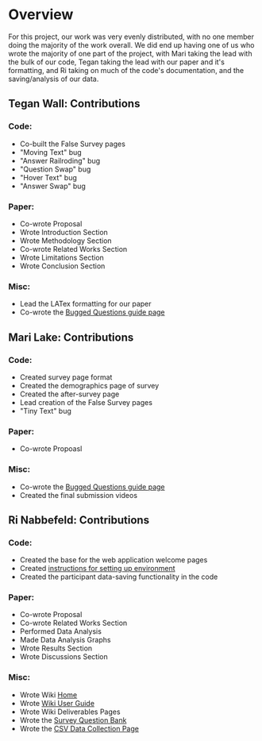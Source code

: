 # Overview
For this project, our work was very evenly distributed, with no one member doing the majority of the work overall. We did end up having one of us who wrote the majority of one part of the project, with Mari taking the lead with the bulk of our code, Tegan taking the lead with our paper and it's formatting, and Ri taking on much of the code's documentation, and the saving/analysis of our data. 

## Tegan Wall: Contributions
### Code: 
- Co-built the False Survey pages
- "Moving Text" bug
- "Answer Railroding" bug
- "Question Swap" bug
- "Hover Text" bug
- "Answer Swap" bug
### Paper:
- Co-wrote Proposal
- Wrote Introduction Section
- Wrote Methodology Section
- Co-wrote Related Works Section
- Wrote Limitations Section
- Wrote Conclusion Section
### Misc: 
- Lead the LATex formatting for our paper
- Co-wrote the [Bugged Questions guide page](https://github.com/csu-hci-projects/SP24-User-Patience-Against-Bugged-Technology/wiki/Bugged_Questions)

## Mari Lake: Contributions
### Code: 
- Created survey page format
- Created the demographics page of survey
- Created the after-survey page
- Lead creation of the False Survey pages
- "Tiny Text" bug
### Paper:
- Co-wrote Propoasl
### Misc: 
- Co-wrote the [Bugged Questions guide page](https://github.com/csu-hci-projects/SP24-User-Patience-Against-Bugged-Technology/wiki/Bugged_Questions)
- Created the final submission videos

## Ri Nabbefeld: Contributions
### Code:
- Created the base for the web application welcome pages
- Created [instructions for setting up environment](https://github.com/csu-hci-projects/SP24-User-Patience-Against-Bugged-Technology/wiki/CS_Apps)
- Created the participant data-saving functionality in the code
### Paper:
- Co-wrote Proposal
- Co-wrote Related Works Section
- Performed Data Analysis
- Made Data Analysis Graphs
- Wrote Results Section
- Wrote Discussions Section
### Misc: 
- Wrote Wiki [Home](https://github.com/csu-hci-projects/SP24-User-Patience-Against-Bugged-Technology/wiki)
- Wrote [Wiki User Guide](https://github.com/csu-hci-projects/SP24-User-Patience-Against-Bugged-Technology/wiki/User_Guide)
- Wrote Wiki Deliverables Pages
- Wrote the [Survey Question Bank](https://github.com/csu-hci-projects/SP24-User-Patience-Against-Bugged-Technology/wiki/Question_Bank)
- Wrote the [CSV Data Collection Page](https://github.com/csu-hci-projects/SP24-User-Patience-Against-Bugged-Technology/wiki/CSV_Data) 
